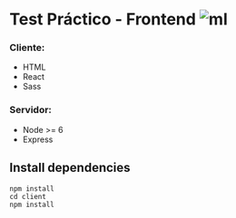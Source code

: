 # Test Práctico - Frontend ![ml](https://user-images.githubusercontent.com/22374792/220534063-aea3b68e-ee5f-4570-9a83-b4176a47dfaf.svg)

### Cliente:
- HTML
- React
- Sass

### Servidor:
- Node >= 6
- Express

## Install dependencies
```
npm install
cd client
npm install
```
